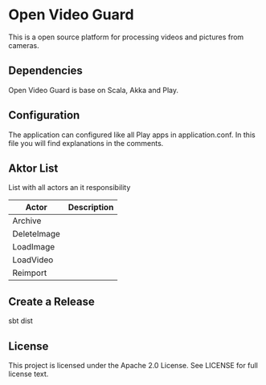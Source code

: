 # Open Video Guard
This is a open source platform for processing videos and pictures from cameras.

## Dependencies
Open Video Guard is base on Scala, Akka and Play.

## Configuration
The application can configured like all Play apps in application.conf.
In this file you will find explanations in the comments.

## Aktor List
List with all actors an it responsibility

| Actor       | Description |
|-------------|-------------|
|Archive      |       |
|DeleteImage  |   |
|LoadImage  |   |
|LoadVideo  |   |
|Reimport  |   |

## Create a Release

sbt dist

## License

This project is licensed under the Apache 2.0 License. See LICENSE for full license text.